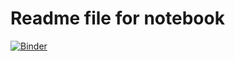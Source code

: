 # Readme file for notebook
[![Binder](https://mybinder.org/badge.svg)](https://mybinder.org/v2/gh/tushspeed/notebooks/master)
